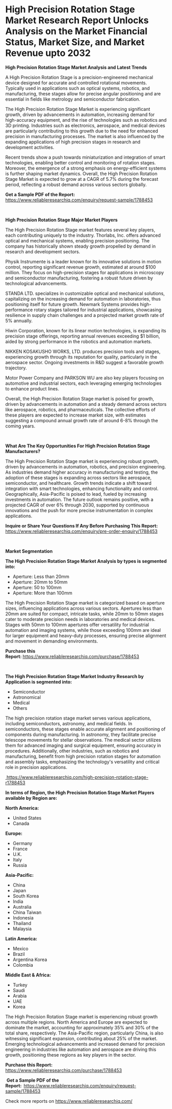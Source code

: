 <p><h1>High Precision Rotation Stage Market Research Report Unlocks Analysis on the Market Financial Status, Market Size, and Market Revenue upto 2032</h1></p><p><strong>High Precision Rotation Stage Market Analysis and Latest Trends</strong></p>
<p><p>A High Precision Rotation Stage is a precision-engineered mechanical device designed for accurate and controlled rotational movements. Typically used in applications such as optical systems, robotics, and manufacturing, these stages allow for precise angular positioning and are essential in fields like metrology and semiconductor fabrication.</p><p>The High Precision Rotation Stage Market is experiencing significant growth, driven by advancements in automation, increasing demand for high-accuracy equipment, and the rise of technologies such as robotics and 3D printing. Industries such as electronics, aerospace, and medical devices are particularly contributing to this growth due to the need for enhanced precision in manufacturing processes. The market is also influenced by the expanding applications of high precision stages in research and development activities.</p><p>Recent trends show a push towards miniaturization and integration of smart technologies, enabling better control and monitoring of rotation stages. Moreover, the emergence of a strong emphasis on energy-efficient systems is further shaping market dynamics. Overall, the High Precision Rotation Stage Market is expected to grow at a CAGR of 5.7% during the forecast period, reflecting a robust demand across various sectors globally.</p></p>
<p><strong>Get a Sample PDF of the Report:&nbsp;</strong> <a href="https://www.reliableresearchiq.com/enquiry/request-sample/1788453?utm_campaign=2209&utm_medium=2&utm_source=Github&utm_content=ia&utm_term=22022025&utm_id=high-precision-rotation-stage">https://www.reliableresearchiq.com/enquiry/request-sample/1788453</a></p>
<p>&nbsp;</p>
<p><strong>High Precision Rotation Stage Major Market Players</strong></p>
<p><p>The High Precision Rotation Stage market features several key players, each contributing uniquely to the industry. Thorlabs, Inc. offers advanced optical and mechanical systems, enabling precision positioning. The company has historically shown steady growth propelled by demand in research and development sectors.</p><p>Physik Instrumente is a leader known for its innovative solutions in motion control, reporting significant revenue growth, estimated at around $100 million. They focus on high-precision stages for applications in microscopy and semiconductor manufacturing, fostering a robust future driven by technological advancements.</p><p>STANDA LTD. specializes in customizable optical and mechanical solutions, capitalizing on the increasing demand for automation in laboratories, thus positioning itself for future growth. Newmark Systems provides high-performance rotary stages tailored for industrial applications, showcasing resilience in supply chain challenges and a projected market growth rate of 5% annually.</p><p>Hiwin Corporation, known for its linear motion technologies, is expanding its precision stage offerings, reporting annual revenues exceeding $1 billion, aided by strong performance in the robotics and automation markets.</p><p>NIKKEN KOSAKUSHO WORKS, LTD. produces precision tools and stages, experiencing growth through its reputation for quality, particularly in the aerospace sector. Ongoing investments in R&D suggest a favorable growth trajectory.</p><p>Motor Power Company and PARKSON WU are also key players focusing on automotive and industrial sectors, each leveraging emerging technologies to enhance product lines.</p><p>Overall, the High Precision Rotation Stage market is poised for growth, driven by advancements in automation and a steady demand across sectors like aerospace, robotics, and pharmaceuticals. The collective efforts of these players are expected to increase market size, with estimates suggesting a compound annual growth rate of around 6-8% through the coming years.</p></p>
<p>&nbsp;</p>
<p><strong>What Are The Key Opportunities For High Precision Rotation Stage Manufacturers?</strong></p>
<p><p>The High Precision Rotation Stage market is experiencing robust growth, driven by advancements in automation, robotics, and precision engineering. As industries demand higher accuracy in manufacturing and testing, the adoption of these stages is expanding across sectors like aerospace, semiconductor, and healthcare. Growth trends indicate a shift toward integration with smart technologies, enhancing functionality and control. Geographically, Asia-Pacific is poised to lead, fueled by increasing investments in automation. The future outlook remains positive, with a projected CAGR of over 6% through 2030, supported by continuous innovations and the push for more precise instrumentation in complex applications.</p></p>
<p><strong>Inquire or Share Your Questions If Any Before Purchasing This Report:</strong> <a href="https://www.reliableresearchiq.com/enquiry/pre-order-enquiry/1788453?utm_campaign=2209&utm_medium=2&utm_source=Github&utm_content=ia&utm_term=22022025&utm_id=high-precision-rotation-stage">https://www.reliableresearchiq.com/enquiry/pre-order-enquiry/1788453</a></p>
<p>&nbsp;</p>
<p><strong>Market Segmentation</strong></p>
<p><strong>The High Precision Rotation Stage Market Analysis by types is segmented into:</strong></p>
<p><ul><li>Aperture: Less than 20mm</li><li>Aperture: 20mm to 50mm</li><li>Aperture: 50 to 100mm</li><li>Aperture: More than 100mm</li></ul></p>
<p><p>The High Precision Rotation Stage market is categorized based on aperture sizes, influencing applications across various sectors. Apertures less than 20mm are suited for compact, intricate tasks, while 20mm to 50mm stages cater to moderate precision needs in laboratories and medical devices. Stages with 50mm to 100mm apertures offer versatility for industrial automation and imaging systems, while those exceeding 100mm are ideal for larger equipment and heavy-duty processes, ensuring precise alignment and movement in demanding environments.</p></p>
<p><strong>Purchase this Report:&nbsp;</strong><a href="https://www.reliableresearchiq.com/purchase/1788453?utm_campaign=2209&utm_medium=2&utm_source=Github&utm_content=ia&utm_term=22022025&utm_id=high-precision-rotation-stage">https://www.reliableresearchiq.com/purchase/1788453</a></p>
<p>&nbsp;</p>
<p><strong>The High Precision Rotation Stage Market Industry Research by Application is segmented into:</strong></p>
<p><ul><li>Semiconductor</li><li>Astronomical</li><li>Medical</li><li>Others</li></ul></p>
<p><p>The high precision rotation stage market serves various applications, including semiconductors, astronomy, and medical fields. In semiconductors, these stages enable accurate alignment and positioning of components during manufacturing. In astronomy, they facilitate precise telescope movements for stellar observations. The medical sector utilizes them for advanced imaging and surgical equipment, ensuring accuracy in procedures. Additionally, other industries, such as robotics and manufacturing, benefit from high precision rotation stages for automation and assembly tasks, emphasizing the technology's versatility and critical role in precision applications.</p></p>
<p><a href="https://www.reliableresearchiq.com/high-precision-rotation-stage-r1788453?utm_campaign=2209&utm_medium=2&utm_source=Github&utm_content=ia&utm_term=22022025&utm_id=high-precision-rotation-stage">&nbsp;https://www.reliableresearchiq.com/high-precision-rotation-stage-r1788453</a></p>
<p><strong>In terms of Region, the High Precision Rotation Stage Market Players available by Region are:</strong></p>
<p>
    <p> <strong> North America: </strong>
        <ul>
            <li>United States</li>
            <li>Canada</li>
        </ul>
        </p> 
    <p> <strong> Europe: </strong>
        <ul>
            <li>Germany</li>
            <li>France</li>
            <li>U.K.</li>
            <li>Italy</li>
            <li>Russia</li>
        </ul>
        </p> 
    <p> <strong> Asia-Pacific: </strong>
        <ul>
            <li>China</li>
            <li>Japan</li>
            <li>South Korea</li>
            <li>India</li>
            <li>Australia</li>
            <li>China Taiwan</li>
            <li>Indonesia</li>
            <li>Thailand</li>
            <li>Malaysia</li>
        </ul>
        </p> 
    <p> <strong> Latin America: </strong>
        <ul>
            <li>Mexico</li>
            <li>Brazil</li>
            <li>Argentina Korea</li>
            <li>Colombia</li>
        </ul>
        </p> 
    <p> <strong> Middle East & Africa: </strong>
        <ul>
            <li>Turkey</li>
            <li>Saudi</li>
            <li>Arabia</li>
            <li>UAE</li>
            <li>Korea</li>
        </ul>
    </p>
    </p>
<p><p>The High Precision Rotation Stage market is experiencing robust growth across multiple regions. North America and Europe are expected to dominate the market, accounting for approximately 35% and 30% of the total share, respectively. The Asia-Pacific region, particularly China, is also witnessing significant expansion, contributing about 25% of the market. Emerging technological advancements and increased demand for precision engineering in industries like automation and aerospace are driving this growth, positioning these regions as key players in the sector.</p></p>
<p><strong>Purchase this Report: </strong><a href="https://www.reliableresearchiq.com/purchase/1788453?utm_campaign=2209&utm_medium=2&utm_source=Github&utm_content=ia&utm_term=22022025&utm_id=high-precision-rotation-stage">https://www.reliableresearchiq.com/purchase/1788453</a></p>
<p>&nbsp;<strong>Get a Sample PDF of the Report:&nbsp;&nbsp;</strong><a href="https://www.reliableresearchiq.com/enquiry/request-sample/1788453?utm_campaign=2209&utm_medium=2&utm_source=Github&utm_content=ia&utm_term=22022025&utm_id=high-precision-rotation-stage">https://www.reliableresearchiq.com/enquiry/request-sample/1788453</a></p>
<p><strong></strong></p>
<p>Check more reports on <a href="https://www.reliableresearchiq.com/?utm_campaign=2209&utm_medium=2&utm_source=Github&utm_content=ia&utm_term=22022025&utm_id=high-precision-rotation-stage">https://www.reliableresearchiq.com/</a></p>
